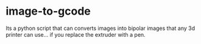 # image-to-gcode
Its a python script that can converts images into bipolar images that any 3d printer can use... if you replace the extruder with a pen.
